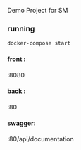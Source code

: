 Demo Project for SM

### running 
`docker-compose start`

#### front : 
:8080

#### back : 
:80

#### swagger: 
:80/api/documentation
